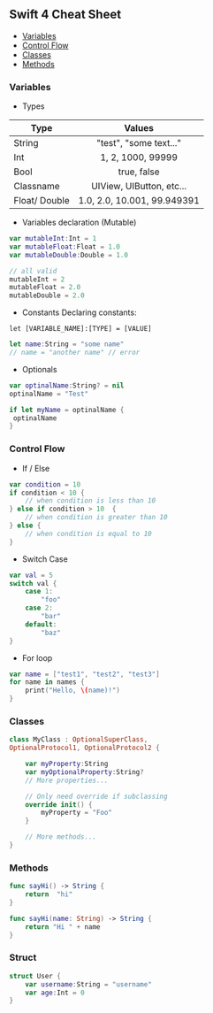 ## Swift 4 Cheat Sheet 

- [Variables](#variables)
- [Control Flow](#control-flow)
- [Classes](#classes)
- [Methods](#methods)


### Variables

- Types

| Type        | Values  |
| ------------- |:-------------:|
| String      | "test", "some text..." | 
| Int      | 1, 2, 1000, 99999 | 
| Bool      | true, false       |
| Classname | UIView, UIButton, etc... |
| Float/ Double      | 1.0, 2.0, 10.001, 99.949391 |


-  Variables declaration (Mutable)
```swift
var mutableInt:Int = 1
var mutableFloat:Float = 1.0
var mutableDouble:Double = 1.0

// all valid
mutableInt = 2
mutableFloat = 2.0
mutableDouble = 2.0
```
- Constants
Declaring constants:
```
let [VARIABLE_NAME]:[TYPE] = [VALUE]
```
```swift
let name:String = "some name"
// name = "another name" // error
```
- Optionals

```swift
var optinalName:String? = nil
optinalName = "Test"

if let myName = optinalName {
 optinalName
}
```

### Control Flow
- If / Else
```swift
var condition = 10
if condition < 10 {
    // when condition is less than 10
} else if condition > 10  {
    // when condition is greater than 10
} else {
    // when condition is equal to 10
}

```

- Switch Case
```swift
var val = 5
switch val {
    case 1:
        "foo"
    case 2:
        "bar"
    default:
        "baz"
}
```
- For loop
```swift
var name = ["test1", "test2", "test3"]
for name in names {
    print("Hello, \(name)!")
}

```

### Classes

```swift
class MyClass : OptionalSuperClass,
OptionalProtocol1, OptionalProtocol2 {

    var myProperty:String
    var myOptionalProperty:String?
    // More properties...

    // Only need override if subclassing
    override init() {
        myProperty = "Foo"
    }

    // More methods...
}
```

### Methods
```swift
func sayHi() -> String {
    return  "hi" 
}

func sayHi(name: String) -> String {
    return "Hi " + name
}
```

### Struct
```swift
struct User {
    var username:String = "username"
    var age:Int = 0 
}
```